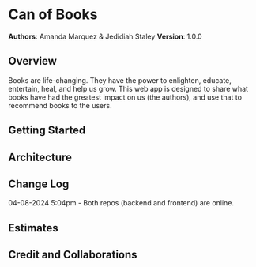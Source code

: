 # Can of Books

**Authors**: Amanda Marquez & Jedidiah Staley
**Version**: 1.0.0

## Overview
Books are life-changing. They have the power to enlighten, educate, entertain, heal, and help us grow. This web app is designed to share what books have had the greatest impact on us (the authors), and use that to recommend books to the users.

## Getting Started
<!-- What are the steps that a user must take in order to build this app on their own machine and get it running? -->

## Architecture
<!-- Provide a detailed description of the application design. What technologies (languages, libraries, etc) you're using, and any other relevant design information. -->

## Change Log

04-08-2024 5:04pm - Both repos (backend and frontend) are online.

## Estimates
<!-- See below -->

## Credit and Collaborations
<!-- Give credit (and a link) to other people or resources that helped you build this application. -->

<!-- ## Collaberation

### Logistical

We will work from 1:00pm PST to 7:00pm PST each day, with breaks inbetween as needed by individual schedules.
We will communicate via Slack, or via text messages when Slack fails.
We will breaks as needed, communicated throughout the day.
We will extend hours if possible and contact John or Brandon as needed.

### Cooperative

#### Strengths

##### Jed

- Javascript algorithms
- Code refactoring

##### Amanda

- CSS Styling
- Communication

When developing, the "driver" in the driver-navigator method will be the person most adept at the task at hand.

#### Desired areas of growth

##### Jed 

- Creativity

##### Amanda

-Creativity

In day to day developement, the navigator will ask the driver for clarification on code being written that the driver does not understand.

### Conflict Resolution

Since we will be using the driver navigator method, we will simply communicate when we would like to switch roles to preserve equal contribution.

## Feature Planning and Development

Name of feature: Repository Setup

Estimate of time needed to complete: 15min

Start time: 2:27pm PST

Finish time: ---

Actual time needed to complete: --- -->
